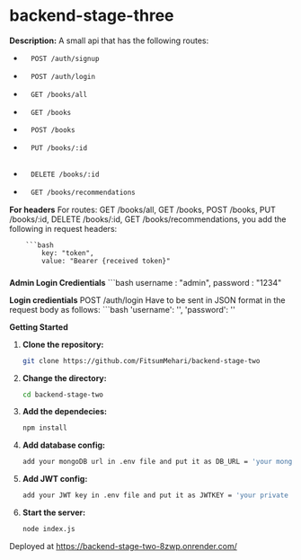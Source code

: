 # backend-stage-three

**Description:**
A small api that has the following routes: 
- ```bash
    POST /auth/signup

- ```bash
    POST /auth/login

- ```bash
    GET /books/all

- ```bash
    GET /books

- ```bash
    POST /books

- ```bash
    PUT /books/:id
    
- ```bash
    DELETE /books/:id

- ```bash
    GET /books/recommendations


**For headers**
    For routes: GET /books/all, GET /books, POST /books, PUT /books/:id, DELETE /books/:id, GET /books/recommendations, you add the following in request headers:

        ```bash
            key: "token",
            value: "Bearer {received token}"
        
###

**Admin Login Credientials**
    ```bash 
        username : "admin",
        password : "1234"



**Login credientials**
 POST /auth/login
    Have to be sent in JSON format in the request body as follows: 
    ```bash
        'username': '',
        'password': ''
    

**Getting Started**
1. **Clone the repository:**
   ```bash
   git clone https://github.com/FitsumMehari/backend-stage-two

2. **Change the directory:**
    ```bash
    cd backend-stage-two

3. **Add the dependecies:**
    ```bash
    npm install

4. **Add database config:**
    ```bash
    add your mongoDB url in .env file and put it as DB_URL = 'your mongodb url'

5. **Add JWT config:**
    ```bash
    add your JWT key in .env file and put it as JWTKEY = 'your private JWT key'

6. **Start the server:**
    ```bash
    node index.js


Deployed at https://backend-stage-two-8zwp.onrender.com/